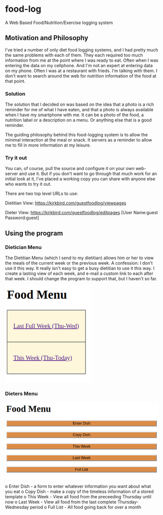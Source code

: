 # food-log
A Web Based Food/Nutrition/Exercise logging system

## Motivation and Philosophy

I've tried a number of only diet food logging systems, and I had pretty much 
the same problems with each of them. They each required too much information 
from me at the point where I was ready to eat. Often when I was entering
the data on my cellphone. And I'm not an expert at entering data on my phone.
Often I was at a restaurant with frieds. I'm talking with them. 
I don't want to search around the web for nutrition information of the food 
at that point.  

### Solution
The solution that I decided on was based on the idea that a photo is a rich 
reminder for me of what I have eaten, and that a photo is always available 
when I have my smartphone with me. 
It can be a photo of the food, a nutrition label or a description on a menu. 
Or anything else that is a good reminder.

The guiding philosophy behind this food-logging system is to allow the minimal 
interaction at the meal or snack. It servers as a reminder to allow me to fill 
in more information at my leisure.

### Try it out

You can, of course, pull the source and configure it on your own web-server 
and use it. But if you don't want to go through that much work for an initial
look at it, I've placed a working copy you can share with anyone else who wants
to try it out.

There are two top level URLs to use:

Dietitian View: https://kirkbird.com/guestfoodlog/viewpages

Dieter View:    https://kirkbird.com/guestfoodlog/editpages 
[User Name:guest Password:guest]

## Using the program

### Dietician Menu

The Dietitian Menu (which I send to my dietitian) allows him or her to view 
the meals of the current week or the previous week. A confession: I don't use
it this way. It really isn't easy to get a busy dietitian to use it this way.
I create a lasting view of each week, and e-mail a custom link to each after
that week. I should change the program to support that, but I haven't so far.

![Dietitian Menu](https://github.com/MikeBirdsall/food-log/blob/master/docs/images/dietitian_view.png)

### Dieters Menu

![Dieter_Menu](https://github.com/MikeBirdsall/food-log/blob/master/docs/images/dieter_view.png)

 o Enter Dish - a form to enter whatever information you want about what you eat
 o Copy Dish - make a copy of the timeless information of a stored template
 o This Week - View all food from the preceeding Thursday until now
 o Last Week - View all food from the last complete Thursday-Wednesday period
 o Full List - All food going back for over a month
